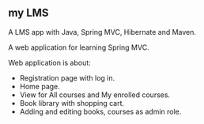  my LMS
 -
 A LMS app with Java, Spring MVC, Hibernate and Maven.
 
 
A web application for learning Spring MVC.

Web application is about:


- Registration page with log in.
- Home page.
- View for All courses and My enrolled courses.
- Book library with shopping cart.
- Adding and editing books, courses as admin role.
